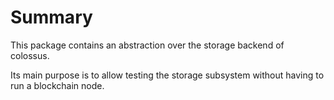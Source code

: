 Summary
=======

This package contains an abstraction over the storage backend of colossus.

Its main purpose is to allow testing the storage subsystem without having to
run a blockchain node.
